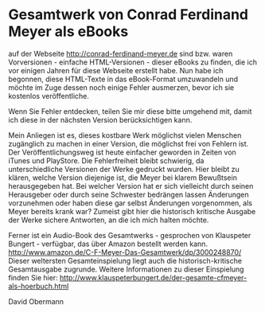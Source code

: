 # Gesamtwerk von Conrad Ferdinand Meyer als eBooks

auf der Webseite http://conrad-ferdinand-meyer.de sind bzw. waren Vorversionen - einfache HTML-Versionen - dieser eBooks zu finden, die ich vor einigen Jahren für diese Webseite erstellt habe. Nun habe ich begonnen, diese HTML-Texte in das eBook-Format umzuwandeln und möchte im Zuge dessen noch einige Fehler ausmerzen, bevor ich sie kostenlos veröffentliche.

Wenn Sie Fehler entdecken, teilen Sie mir diese bitte umgehend mit, damit ich diese in der nächsten Version berücksichtigen kann.

Mein Anliegen ist es, dieses kostbare Werk möglichst vielen Menschen zugänglich zu machen in einer Version, die möglichst frei von Fehlern ist. Der Veröffentlichungsweg ist heute einfacher geworden in Zeiten von iTunes und PlayStore. Die Fehlerfreiheit bleibt schwierig, da unterschiedliche Versionen der Werke gedruckt wurden. Hier bleibt zu klären, welche Version diejenige ist, die Meyer bei klarem Bewußtsein herausgegeben hat. Bei welcher Version hat er sich vielleicht durch seinen Herausgeber oder durch seine Schwester bedrängen lassen Änderungen vorzunehmen oder haben diese gar selbst Änderungen vorgenommen, als Meyer bereits krank war? Zumeist gibt hier die historisch kritische Ausgabe der Werke sichere Antworten, an die ich mich halten möchte.

Ferner ist ein Audio-Book des Gesamtwerks - gesprochen von Klauspeter Bungert - verfügbar, das über Amazon bestellt werden kann. http://www.amazon.de/C-F-Meyer-Das-Gesamtwerk/dp/3000248870/ Dieser weltersten Gesamteinspielung liegt auch die historisch-kritische Gesamtausgabe zugrunde.
Weitere Informationen zu dieser Einspielung finden Sie hier: http://www.klauspeterbungert.de/der-gesamte-cfmeyer-als-hoerbuch.html


David Obermann






